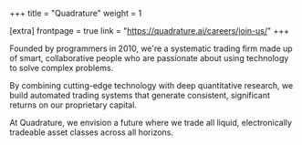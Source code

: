 +++
title = "Quadrature"
weight = 1

[extra]
frontpage = true
link = "https://quadrature.ai/careers/join-us/"
+++

Founded by programmers in 2010, we're a systematic trading firm made up of smart, collaborative people who are passionate about using technology to solve complex problems.

By combining cutting-edge technology with deep quantitative research, we build automated trading systems that generate consistent, significant returns on our proprietary capital.

At Quadrature, we envision a future where we trade all liquid, electronically tradeable asset classes across all horizons.